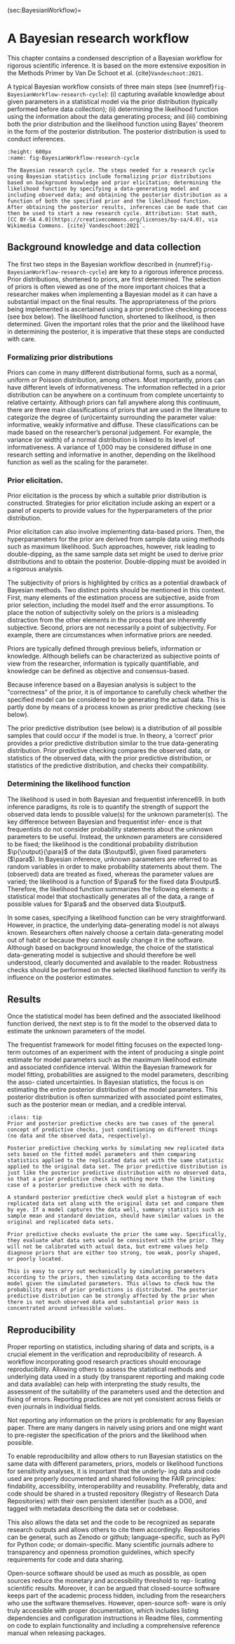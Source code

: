 (sec:BayesianWorkflow)=
# A Bayesian research workflow

This chapter contains a condensed description of a Bayesian workflow for rigorous scientific inference. It is based on the more extensive exposition in the Methods Primer by Van De Schoot et al. {cite}`Vandeschoot:2021`.

A typical Bayesian workflow consists of three main steps (see {numref}`fig-BayesianWorkflow-research-cycle`): (i) capturing available knowledge about given parameters in a statistical model via the prior distribution (typically performed before data collection); (ii) determining the likelihood function using the information about the data generating process; and (iii) combining both the prior distribution and the likelihood function using Bayes’ theorem in the form of the posterior distribution. The posterior distribution is used to conduct inferences. 

```{figure} ./figs/2048px-Bayesian_research_cycle-mod.png
:height: 600px
:name: fig-BayesianWorkflow-research-cycle

The Bayesian research cycle. The steps needed for a research cycle using Bayesian statistics include formalizing prior distributions based on background knowledge and prior elicitation; determining the likelihood function by specifying a data-generating model and including observed data; and obtaining the posterior distribution as a function of both the specified prior and the likelihood function. After obtaining the posterior results, inferences can be made that can then be used to start a new research cycle. Attribution: Stat math, [CC BY-SA 4.0](https://creativecommons.org/licenses/by-sa/4.0), via Wikimedia Commons. {cite}`Vandeschoot:2021`.
```

## Background knowledge and data collection

The first two steps in the Bayesian workflow described in {numref}`fig-BayesianWorkflow-research-cycle`) are key to a rigorous inference process. Prior distributions, shortened to priors, are first determined. The selection of priors is often viewed as one of the more important choices that a researcher makes when implementing a Bayesian model as it can have a substantial impact on the final results. The appropriateness of the priors being implemented is ascertained using a prior predictive checking process (see box below). The likelihood function, shortened to likelihood, is then determined. Given the important roles that the prior and the likelihood have in determining the posterior, it is imperative that these steps are conducted with care. 

### Formalizing prior distributions

Priors can come in many different distributional forms, such as a normal, uniform or Poisson distribution, among others. Most importantly, priors can have different levels of informativeness. The information reflected in a prior distribution can be anywhere on a continuum from complete uncertainty to relative certainty. Although priors can fall anywhere along this continuum, there are three main classifications of priors that are used in the literature to categorize the degree of (un)certainty surrounding the  parameter value: informative, weakly informative and diffuse. These classifications can be made based on the researcher’s personal judgement. For example, the variance (or width) of a normal distribution is linked to its level of informativeness. A variance of 1,000 may be considered diffuse in one research setting and informative in another, depending on the likelihood function as well as the scaling for the parameter. 

### Prior elicitation. 

Prior elicitation is the process by which a suitable prior distribution is constructed. Strategies for prior elicitation include asking an expert or a panel of experts to provide values for the hyperparameters of the prior distribution.

Prior elicitation can also involve implementing data-based priors. Then, the hyperparameters for the prior are derived from sample data using methods such as maximum likelihood. Such approaches, however, risk leading to double-dipping, as the same sample data set might be used to derive prior distributions and to obtain the posterior. Double-dipping must be avoided in a rigorous analysis.

The subjectivity of priors is highlighted by critics as a potential drawback of Bayesian methods. Two distinct points should be mentioned in this context. First, many elements of the estimation process are subjective, aside from prior selection, including the model itself and the error assumptions. To place the notion of subjectivity solely on the priors is a misleading distraction from the other elements in the process that are inherently subjective. Second, priors are not necessarily a point of subjectivity. For example,
there are circumstances when informative priors are needed. 

Priors are typically defined through previous beliefs, information or knowledge. Although beliefs can be characterized as subjective points of view from the researcher, information is typically quantifiable, and knowledge can be defined as objective and consensus-based.

Because inference based on a Bayesian analysis is subject to the "correctness" of the prior, it is of importance to carefully check whether the specified model can be considered to be generating the actual data. This is partly done by means of a process known as prior predictive checking (see below). 

The prior predictive distribution (see below) is a distribution of all possible samples that could occur if the model is true. In theory, a ‘correct’ prior provides a prior predictive distribution similar to the true data-generating distribution. Prior predictive checking compares the observed data, or statistics of the observed data, with the prior predictive distribution, or statistics of the predictive distribution, and checks their
compatibility. 

### Determining the likelihood function

The likelihood is used in both Bayesian and frequentist inference69. In both inference paradigms, its role is to quantify the strength of support the observed data lends to possible value(s) for the unknown parameter(s). The key difference between Bayesian and frequentist infer- ence is that frequentists do not consider probability statements about the unknown parameters to be useful. Instead, the unknown parameters are considered to be fixed; the likelihood is the conditional probability distribution $\p{\output}{\para}$ of the data ($\output$), given fixed parameters ($\para$). In Bayesian inference, unknown parameters are referred to as random variables in order to make probability statements about them. The (observed) data are treated as fixed, whereas the parameter values are varied; the likelihood is a function of $\para$ for the fixed data $\output$. Therefore, the likelihood function summarizes the following elements: a statistical model that stochastically generates all of the data, a range of possible values for $\para$ and the observed data $\output$.

In some cases, specifying a likelihood function can be very straightforward. However, in practice, the underlying data-generating model is not always known. Researchers often naively choose a certain data-generating model out of habit or because they cannot easily change it in the software. Although based on background knowledge, the choice of the statistical data-generating model is subjective and should therefore be well understood, clearly documented and available to the reader. Robustness checks should be performed on the selected likelihood function to verify its influence on the posterior estimates.


## Results

Once the statistical model has been defined and the associated likelihood function derived, the next step is to fit the model to the observed data to estimate the unknown parameters of the model. 

The frequentist framework for model fitting focuses on the expected long-term outcomes of an experiment with the intent of producing a single point estimate for model parameters such as the maximum likelihood estimate and associated confidence interval. Within the Bayesian framework for model fitting, probabilities are assigned to the model parameters, describing the asso- ciated uncertainties. In Bayesian statistics, the focus is on estimating the entire posterior distribution of the model parameters. This posterior distribution is often summarized with associated point estimates, such as the posterior mean or median, and a credible interval.


```{admonition} Prior and posterior predictive checking
:class: tip
Prior and posterior predictive checks are two cases of the general concept of predictive checks, just conditioning on different things (no data and the observed data, respectively). 

Posterior predictive checking works by simulating new replicated data sets based on the fitted model parameters and then comparing statistics applied to the replicated data set with the same statistic applied to the original data set. The prior predictive distribution is just like the posterior predictive distribution with no observed data, so that a prior predictive check is nothing more than the limiting case of a posterior predictive check with no data. 

A standard posterior predictive check would plot a histogram of each replicated data set along with the original data set and compare them by eye. If a model captures the data well, summary statistics such as sample mean and standard deviation, should have similar values in the original and replicated data sets. 

Prior predictive checks evaluate the prior the same way. Specifically, they evaluate what data sets would be consistent with the prior. They will not be calibrated with actual data, but extreme values help diagnose priors that are either too strong, too weak, poorly shaped, or poorly located.

This is easy to carry out mechanically by simulating parameters according to the priors, then simulating data according to the data model given the simulated parameters. This allows to check how the probability mass of prior predictions is distributed. The posterior predictive distribution can be strongly affected by the prior when there is not much observed data and substantial prior mass is concentrated around infeasible values. 
```

## Reproducibility

Proper reporting on statistics, including sharing of data and scripts, is a crucial element in the verification and reproducibility of research. A workflow incorporating good research practices should encourage reproducibility. Allowing others to assess the statistical methods and underlying data used in a study (by transparent reporting and making code and data available) can help with interpreting the study results, the assessment of the suitability of the parameters used and the detection and fixing of errors. Reporting practices are not yet consistent across fields or even journals in individual fields.

Not reporting any information on the priors is problematic for any Bayesian paper. There are many dangers in naively using priors and one might want to pre-register the specification of the priors and the likelihood when possible. 

To enable reproducibility and allow others to run Bayesian statistics on the same data with different parameters, priors, models or likelihood functions for sensitivity analyses, it is important that the underly- ing data and code used are properly documented and shared following the FAIR principles: findability, accessibility, interoperability and reusability. Preferably, data and code should be shared in a trusted repository (Registry of Research Data Repositories) with their own persistent identifier (such as a DOI), and tagged with metadata describing the data set or codebase.

This also allows the data set and the code to be recognized as separate research outputs and allows others to cite them accordingly. Repositories can be general, such as Zenodo or github; language-specific, such as PyPI for Python code; or domain-specific. Many scientific journals adhere to transparency and openness promotion guidelines, which specify requirements for code and data sharing.

Open-source software should be used as much as possible, as open sources reduce the monetary and accessibility threshold to rep- licating scientific results. Moreover, it can be argued that closed-source software keeps part of the academic process hidden, including from the researchers who use the software themselves. However, open-source soft- ware is only truly accessible with proper documentation, which includes listing dependencies and configuration instructions in Readme files, commenting on code to explain functionality and including a comprehensive reference manual when releasing packages.
